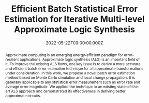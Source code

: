 ---
publication_types:
  - "1"
authors:
  - admin
  - Yi Wu
  - Weikang Qian
abstract: Approximate computing is an emerging energy-efficient paradigm for error-resilient applications. Approximate logic synthesis (ALS) is an important field of it. To improve the existing ALS flows, one key issue is to derive a more accurate and efficient batch error estimation technique for all approximate transformations under consideration. In this work, we propose a novel batch error estimation method based on Monte Carlo simulation and local change propagation. It is generally applicable to any statistical error measurement such as error rate and average error magnitude. We applied the technique to an existing state-of-the-art ALS approach and demonstrated its effectiveness in deriving better approximate circuits.
url_pdf: "https://ieeexplore.ieee.org/abstract/document/8465838"
url_dataset: ""
url_project: ""
publication_short: In DAC 2018
url_source: ""
url_video: ""
title: Efficient Batch Statistical Error Estimation for Iterative Multi-level Approximate Logic Synthesis
featured: false
tags: []
projects:
  - approximate-logic-synthesis
date: 2022-05-22T00:00:00.000Z
url_slides: ""
publishDate: 2018-07-22T00:00:00.000Z
url_poster: ""
url_code: ""
doi: ""
---